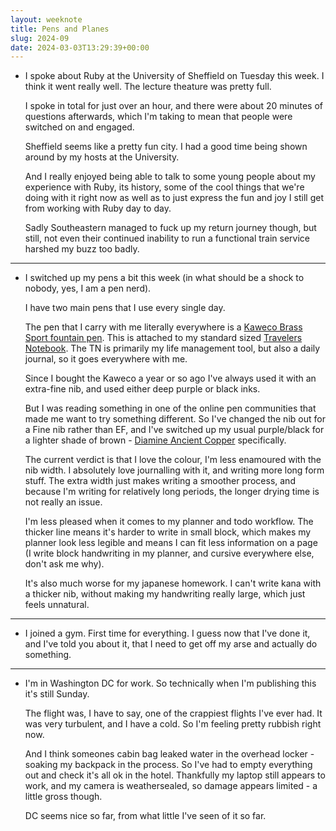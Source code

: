 ```yaml
---
layout: weeknote
title: Pens and Planes
slug: 2024-09
date: 2024-03-03T13:29:39+00:00
---
```


- I spoke about Ruby at the University of Sheffield on Tuesday this week. I
  think it went really well. The lecture theature was pretty full.

  I spoke in total for just over an hour, and there were about 20 minutes of
  questions afterwards, which I'm taking to mean that people were switched on
  and engaged.

  Sheffield seems like a pretty fun city. I had a good time being shown around
  by my hosts at the University.

  And I really enjoyed being able to talk to some young people about my
  experience with Ruby, its history, some of the cool things that we're doing
  with it right now as well as to just express the fun and joy I still get from
  working with Ruby day to day.

  Sadly Southeastern managed to fuck up my return journey though, but still,
  not even their continued inability to run a functional train service harshed
  my buzz too badly.

<hr />

- I switched up my pens a bit this week (in what should be a shock to nobody, yes, I am a pen nerd). 

  I have two main pens that I use every single day. 

  The pen that I carry with me literally everywhere is a [Kaweco Brass Sport
  fountain pen](http://unitedinkdom.uk/kaweco-brass-sport/). This is attached
  to my standard sized [Travelers
  Notebook](https://www.travelers-company.com/products/trnote/about). The TN is
  primarily my life management tool, but also a daily journal, so it goes
  everywhere with me.

  Since I bought the Kaweco a year or so ago I've always used it with an
  extra-fine nib, and used either deep purple or black inks.

  But I was reading something in one of the online pen communities that made me
  want to try something different. So I've changed the nib out for a Fine nib
  rather than EF, and I've switched up my usual purple/black for a lighter
  shade of brown - [Diamine Ancient
  Copper](https://mountainofink.com/blog/diamine-ancient-copper) specifically.

  The current verdict is that I love the colour, I'm less enamoured with the nib
  width. I absolutely love journalling with it, and writing more long form
  stuff. The extra width just makes writing a smoother process, and because I'm
  writing for relatively long periods, the longer drying time is not really an
  issue.

  I'm less pleased when it comes to my planner and todo workflow. The thicker
  line means it's harder to write in small block, which makes my planner look
  less legible and means I can fit less information on a page (I write block
  handwriting in my planner, and cursive everywhere else, don't ask me why).

  It's also much worse for my japanese homework. I can't write kana with a
  thicker nib, without making my handwriting really large, which just feels
  unnatural.

<hr />

- I joined a gym. First time for everything. I guess now that I've done it, and
  I've told you about it, that I need to get off my arse and actually do
  something.

<hr />

- I'm in Washington DC for work. So technically when I'm publishing this it's
  still Sunday. 
  
  The flight was, I have to say, one of the crappiest flights I've ever had. It
  was very turbulent, and I have a cold. So I'm feeling pretty rubbish right
  now.
  
  And I think someones cabin bag leaked water in the overhead locker - soaking
  my backpack in the process. So I've had to empty everything out and check it's
  all ok in the hotel. Thankfully my laptop still appears to work, and my camera
  is weathersealed, so damage appears limited - a little gross though.
  
  DC seems nice so far, from what little I've seen of it so far.

